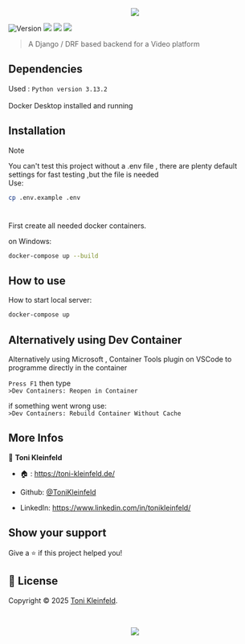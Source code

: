 <p align="center"><img src="https://capsule-render.vercel.app/api?type=waving&height=200&color=gradient&text=Backend%20Videoflix&section=header&reversal=false&textBg=false&fontSize=70&fontAlign=50&animation=fadeIn&fontAlignY=38&descSize=0"></p>

<p>
  <img alt="Version" src="https://img.shields.io/badge/Framework-Django-lightgreen?logo=django" />
  <img src="https://img.shields.io/badge/Postgres-%23316192.svg?logo=postgresql&logoColor=white" />
  <img src="https://img.shields.io/badge/Redis-%23DD0031.svg?logo=redis&logoColor=white" />
  <img src="https://img.shields.io/badge/Docker-2496ED?logo=docker&logoColor=fff" />
</p>

> A Django / DRF based backend for a Video platform

## Dependencies

Used : `Python version 3.13.2` <br> <br>
Docker Desktop installed and running

## Installation

> [!NOTE]
> You can't test this project without a .env file , there are plenty default settings for fast testing ,but the file is needed <br>
> Use:

```sh
cp .env.example .env
```

#

First create all needed docker containers.

on Windows:

```sh
docker-compose up --build
```

## How to use

How to start local server:

```sh
docker-compose up
```

## Alternatively using Dev Container

Alternatively using Microsoft , Container Tools plugin on VSCode to programme directly in the container

`Press F1`
then type <br>
`>Dev Containers: Reopen in Container`

if something went wrong use: <br>
`>Dev Containers: Rebuild Container Without Cache`

## More Infos

👤 **Toni Kleinfeld**

- 🏠 : https://toni-kleinfeld.de/

- Github: [@ToniKleinfeld](https://github.com/ToniKleinfeld)

- LinkedIn: https://www.linkedin.com/in/tonikleinfeld/

## Show your support

Give a ⭐️ if this project helped you!

## 📝 License

Copyright © 2025 [Toni Kleinfeld](https://github.com/ToniKleinfeld).

<br />

<p align="center"><img src="https://capsule-render.vercel.app/api?type=waving&height=200&color=gradient&section=footer&reversal=false&textBg=false&fontSize=70&fontAlign=50&animation=fadeIn&fontAlignY=38&descSize=0"></p>
